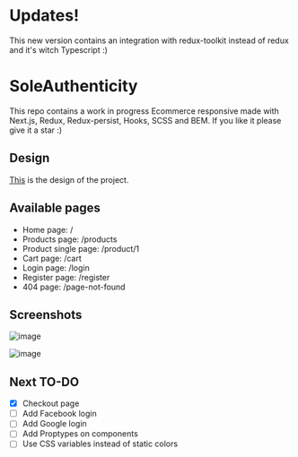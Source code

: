 # Updates!

This new version contains an integration with redux-toolkit instead of redux and it's witch Typescript :)

# SoleAuthenticity

This repo contains a work in progress Ecommerce responsive made with Next.js, Redux, Redux-persist, Hooks, SCSS and BEM. If you like it please give it a star :)
## Design

[This](https://www.xdguru.com/free-xd-ecommerce-ui-kit-by-iceo/) is the design of the project.

## Available pages

- Home page: /
- Products page: /products
- Product single page: /product/1
- Cart page: /cart
- Login page: /login
- Register page: /register
- 404 page: /page-not-found

## Screenshots

![image](https://user-images.githubusercontent.com/74370274/217716558-36f8abd0-f088-4e97-b9d8-3b48b0dc70eb.png)

![image](https://user-images.githubusercontent.com/74370274/217716898-05c7415b-f89e-42bf-a427-059a37c26815.png)

## Next TO-DO

- [X] Checkout page
- [ ] Add Facebook login
- [ ] Add Google login
- [ ] Add Proptypes on components
- [ ] Use CSS variables instead of static colors
